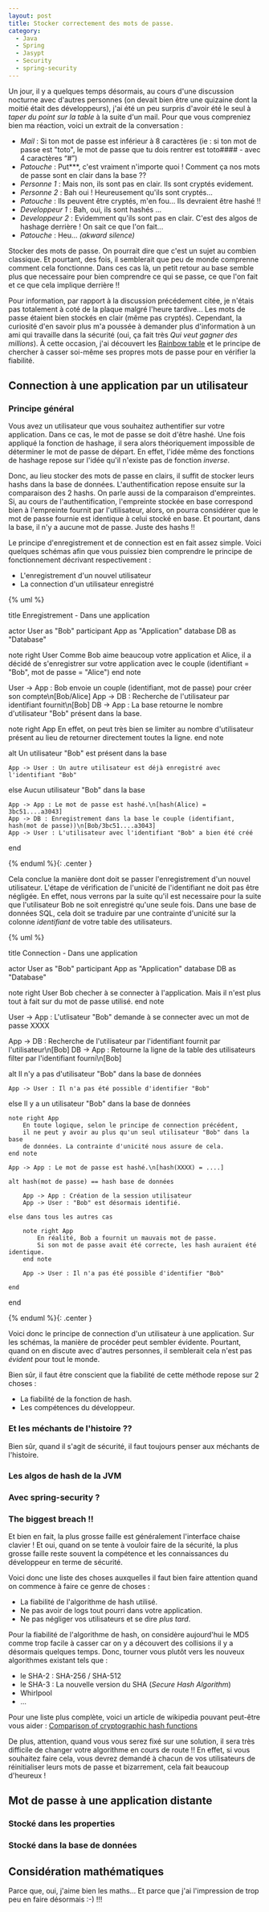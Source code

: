 ```yaml
---
layout: post
title: Stocker correctement des mots de passe.
category:
  - Java
  - Spring
  - Jasypt
  - Security
  - spring-security
---
```



Un jour, il y a quelques temps désormais, au cours d'une discussion nocturne avec d'autres personnes (on devait bien être une quizaine dont la moitié était des développeurs), j'ai été un peu surpris d'avoir été le seul à *taper du point sur la table* à la suite d'un mail. Pour que vous compreniez bien ma réaction, voici un extrait de la conversation :

- *Mail* : Si ton mot de passe est inférieur à 8 caractères (ie : si ton mot de passe est "toto", le mot de passe que tu dois rentrer est toto#### - avec 4 caractères “#”)
- *Patouche* : Put\*\*\*, c'est vraiment n'importe quoi ! Comment ça nos mots de passe sont en clair dans la base ??
- *Personne 1* : Mais non, ils sont pas en clair. Ils sont cryptés evidement.
- *Personne 2* : Bah oui ! Heureusement qu'ils sont cryptés...
- *Patouche* : Ils peuvent être cryptés, m'en fou... Ils devraient être hashé !!
- *Developpeur 1* : Bah, oui, ils sont hashés ...
- *Developpeur 2* : Evidemment qu'ils sont pas en clair. C'est des algos de hashage derrière ! On sait ce que l'on fait...
- *Patouche* : Heu... *(akward silence)*

Stocker des mots de passe. On pourrait dire que c'est un sujet au combien classique. Et pourtant, des fois, il semblerait que peu de monde comprenne comment cela fonctionne. Dans ces cas là, un petit retour au base semble plus que necessaire pour bien comprendre ce qui se passe, ce que l'on fait et ce que cela implique derrière !!

Pour information, par rapport à la discussion précédement citée, je n'étais pas totalement à coté de la plaque malgré l'heure tardive... Les mots de passe étaient bien stockés en clair (même pas cryptés). Cependant, la curiosité d'en savoir plus m'a poussée à demander plus d'information à un ami qui travaille dans la sécurité (oui, ça fait très *Qui veut gagner des millions*). À cette occasion, j'ai découvert les [Rainbow table](http://fr.wikipedia.org/wiki/Rainbow_table) et le principe de chercher à casser soi-même ses propres mots de passe pour en vérifier la fiabilité.

## Connection à une application par un utilisateur

### Principe général

Vous avez un utilisateur que vous souhaitez authentifier sur votre application. Dans ce cas, le mot de passe se doit d'être hashé. Une fois appliqué la fonction de hashage, il sera alors théoriquement impossible de déterminer le mot de passe de départ. En effet, l'idée même des fonctions de hashage repose sur l'idée qu'il n'existe pas de fonction *inverse*.

Donc, au lieu stocker des mots de passe en clairs, il suffit de stocker leurs hashs dans la base de données. L'authentification repose ensuite sur la comparaison des 2 hashs. On parle aussi de la comparaison d'empreintes. Si, au cours de l'authentification, l'empreinte stockée en base correspond bien à l'empreinte fournit par l'utilisateur, alors, on pourra considérer que le mot de passe fournie est identique à celui stocké en base. Et pourtant, dans la base, il n'y a aucune mot de passe. Juste des hashs !!

Le principe d'enregistrement et de connection est en fait assez simple. Voici quelques schémas afin que vous puissiez bien comprendre le principe de fonctionnement décrivant respectivement :

* L'enregistrement d'un nouvel utilisateur
* La connection d'un utilisateur enregistré

{% uml %}

title Enregistrement - Dans une application

actor User as "Bob"
participant App as "Application"
database DB as "Database"

note right User
    Comme Bob aime beaucoup votre application et Alice,
    il a décidé de s'enregistrer sur votre application avec
    le couple (identifiant = "Bob", mot de passe = "Alice")
end note

User -> App : Bob envoie un couple (identifiant, mot de passe) pour créer son compte\n[Bob/Alice]
App -> DB : Recherche de l'utilisateur par identifiant fournit\n[Bob]
DB -> App : La base retourne le nombre d'utilisateur "Bob" présent dans la base.

note right App
    En effet, on peut très bien se limiter au nombre d'utilisateur présent
    au lieu de retourner directement toutes la ligne.
end note

alt Un utilisateur "Bob" est présent dans la base

    App -> User : Un autre utilisateur est déjà enregistré avec l'identifiant "Bob"

else Aucun utilisateur "Bob" dans la base

    App -> App : Le mot de passe est hashé.\n[hash(Alice) = 3bc51....a3043]
    App -> DB : Enregistrement dans la base le couple (identifiant, hash(mot de passe))\n[Bob/3bc51....a3043]
    App -> User : L'utilisateur avec l'identifiant "Bob" a bien été créé

end

{% enduml %}{: .center }

Cela conclue la manière dont doit se passer l'enregistrement d'un nouvel utilisateur. L'étape de vérification de l'unicité de l'identifiant ne doit pas être négligée. En effet, nous verrons par la suite qu'il est necessaire pour la suite que l'utilisateur Bob ne soit enregistré qu'une seule fois. Dans une base de données SQL, cela doit se traduire par une contrainte d'unicité sur la colonne *identifiant* de votre table des utilisateurs.

{% uml %}

title Connection - Dans une application

actor User as "Bob"
participant App as "Application"
database DB as "Database"

note right User
    Bob checher à se connecter à l'application.
    Mais il n'est plus tout à fait sur du mot de passe utilisé.
end note

User -> App : L'utlisateur "Bob" demande à se connecter avec un mot de passe XXXX

App -> DB : Recherche de l'utilisateur par l'identifiant fournit par l'utilisateur\n[Bob]
DB -> App : Retourne la ligne de la table des utilisateurs filter par l'identifiant fourni\n[Bob]

alt Il n'y a pas d'utilisateur "Bob" dans la base de données

    App -> User : Il n'a pas été possible d'identifier "Bob"

else Il y a un utilisateur "Bob" dans la base de données

    note right App
        En toute logique, selon le principe de connection précédent,
        il ne peut y avoir au plus qu'un seul utilisateur "Bob" dans la base
        de données. La contrainte d'unicité nous assure de cela.
    end note

    App -> App : Le mot de passe est hashé.\n[hash(XXXX) = ....]

    alt hash(mot de passe) == hash base de données

        App -> App : Création de la session utilisateur
        App -> User : "Bob" est désormais identifié.

    else dans tous les autres cas

        note right App
            En réalité, Bob a fournit un mauvais mot de passe.
            Si son mot de passe avait été correcte, les hash auraient été identique.
        end note

        App -> User : Il n'a pas été possible d'identifier "Bob"

    end

end

{% enduml %}{: .center }

Voici donc le principe de connection d'un utilisateur à une application. Sur les schémas, la manière de procéder peut sembler évidente. Pourtant, quand on en discute avec d'autres personnes, il semblerait cela n'est pas *évident* pour tout le monde.

Bien sûr, il faut être conscient que la fiabilité de cette méthode repose sur 2 choses :

* La fiabilité de la fonction de hash.
* Les compétences du développeur.

### Et les méchants de l'histoire ??

Bien sûr, quand il s'agit de sécurité, il faut toujours penser aux méchants de l'histoire.


### Les algos de hash de la JVM


### Avec spring-security ?


### The biggest breach !!

Et bien en fait, la plus grosse faille est généralement l'interface chaise clavier ! Et oui, quand on se tente à vouloir faire de la sécurité, la plus grosse faille reste souvent la compétence et les connaissances du développeur en terme de sécurité.

Voici donc une liste des choses auxquelles il faut bien faire attention quand on commence à faire ce genre de choses :

* La fiabilité de l'algorithme de hash utilisé.
* Ne pas avoir de logs tout pourri dans votre application.
* Ne pas négliger vos utilisateurs et se dire *plus tard*.

Pour la fiabilité de l'algorithme de hash, on considère aujourd'hui le MD5 comme trop facile à casser car on y a découvert des collisions il y a désormais quelques temps. Donc, tourner vous plutôt vers les nouveux algorithmes existant tels que :

* le SHA-2 : SHA-256 / SHA-512
* le SHA-3 : La nouvelle version du SHA (*Secure Hash Algorithm*)
* Whirlpool
* ...

Pour une liste plus complète, voici un article de wikipedia pouvant peut-être vous aider : [Comparison of cryptographic hash functions](http://en.wikipedia.org/wiki/Comparison_of_cryptographic_hash_functions)

De plus, attention, quand vous vous serez fixé sur une solution, il sera très difficile de changer votre algorithme en cours de route !! En effet, si vous souhaitez faire cela, vous devrez demandé à chacun de vos utilisateurs de réinitialiser leurs mots de passe et bizarrement, cela fait beaucoup d'heureux !


## Mot de passe à une application distante

### Stocké dans les properties

### Stocké dans la base de données

## Considération mathématiques

Parce que, oui, j'aime bien les maths... Et parce que j'ai l'impression de trop peu en faire désormais :-) !!!
